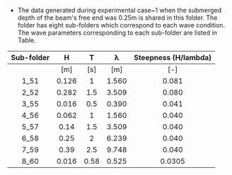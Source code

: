 

- The data generated during experimental case~1 when the submerged depth of the beam's free end  was $0.25$m is shared in this folder. The folder has eight sub-folders which correspond to each wave condition. The wave parameters corresponding to each sub-folder are listed in Table.


| Sub-folder |   H   |   T  | λ | Steepness (H/lambda) |
|:-------------:|:-----:|:----:|:------:|:--------------------:|
|               |  [m]  |  [s] |   [m]  |          [-]         |
|      1_51     | 0.126 |   1  |  1.560 |         0.081        |
|      2_52     | 0.282 |  1.5 |  3.509 |         0.080        |
|      3_55     | 0.016 |  0.5 |  0.390 |         0.041        |
|      4_56     | 0.062 |   1  |  1.560 |         0.040        |
|      5_57     |  0.14 |  1.5 |  3.509 |         0.040        |
|      6_58     |  0.25 |   2  |  6.239 |         0.040        |
|      7_59     |  0.39 |  2.5 |  9.748 |         0.040        |
|      8_60     | 0.016 | 0.58 |  0.525 |        0.0305        |
